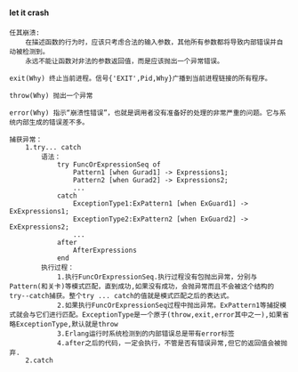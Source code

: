 
#### let it crash
	任其崩溃: 
		在描述函数的行为时，应该只考虑合法的输入参数，其他所有参数都将导致内部错误并自动被检测到。
		永远不能让函数对非法的参数返回值，而是应该抛出一个异常错误。
		
	exit(Why) 终止当前进程。信号{'EXIT',Pid,Why}广播到当前进程链接的所有程序。
	
	throw(Why) 抛出一个异常

	error(Why) 指示“崩溃性错误”，也就是调用者没有准备好的处理的非常严重的问题。它与系统内部生成的错误差不多。

	捕获异常：
		1.try... catch
			语法：
				try FuncOrExpressionSeq of
					Pattern1 [when Gurad1] -> Expressions1;
					Pattern2 [when Gurad2] -> Expressions2;
					...
				catch
					ExceptionType1:ExPattern1 [when ExGuard1] -> ExExpressions1;
					ExceptionType2:ExPattern2 [when ExGuard2] -> ExExpressions2;
					...
				after
					AfterExpressions
				end
			执行过程：
				1.执行FuncOrExpressionSeq.执行过程没有包抛出异常，分别与Pattern(和关卡)等模式匹配，直到成功,如果没有成功，会抛异常而且不会被这个结构的try--catch捕获。整个try ... catch的值就是模式匹配之后的表达式。
				2.如果执行FuncOrExpressionSeq过程中抛出异常。ExPattern1等捕捉模式就会与它们进行匹配。ExceptionType是一个原子(throw,exit,error其中之一),如果省略ExceptionType,默认就是throw
				3.Erlang运行时系统检测到的内部错误总是带有error标签
				4.after之后的代码，一定会执行，不管是否有错误异常,但它的返回值会被抛弃.
		2.catch

